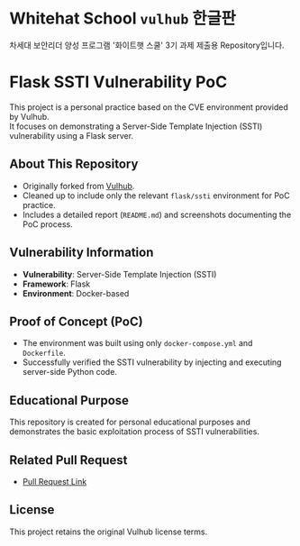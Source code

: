 # Whitehat School `vulhub` 한글판
차세대 보안리더 양성 프로그램 '화이트햇 스쿨' 3기 과제 제출용 Repository입니다.

# Flask SSTI Vulnerability PoC

This project is a personal practice based on the CVE environment provided by Vulhub.  
It focuses on demonstrating a Server-Side Template Injection (SSTI) vulnerability using a Flask server.

## About This Repository

- Originally forked from [Vulhub](https://github.com/vulhub/vulhub).
- Cleaned up to include only the relevant `flask/ssti` environment for PoC practice.
- Includes a detailed report (`README.md`) and screenshots documenting the PoC process.

## Vulnerability Information

- **Vulnerability**: Server-Side Template Injection (SSTI)
- **Framework**: Flask
- **Environment**: Docker-based

## Proof of Concept (PoC)

- The environment was built using only `docker-compose.yml` and `Dockerfile`.
- Successfully verified the SSTI vulnerability by injecting and executing server-side Python code.

## Educational Purpose

This repository is created for personal educational purposes and demonstrates the basic exploitation process of SSTI vulnerabilities.

## Related Pull Request

- [Pull Request Link](https://github.com/vulhub/vulhub/pull/689)

## License

This project retains the original Vulhub license terms.
